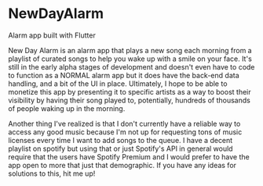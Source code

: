 # NewDayAlarm
Alarm app built with Flutter

New Day Alarm is an alarm app that plays a new song each morning from a playlist of curated songs to help you wake up with a smile on your face. It's still in the early alpha stages of development and doesn't even have to code to function as a NORMAL alarm app but it does have the back-end data handling, and a bit of the UI in place. Ultimately, I hope to be able to monetize this app by presenting it to specific artists as a way to boost their visibility by having their song played to, potentially, hundreds of thousands of people waking up in the morning.

Another thing I've realized is that I don't currently have a reliable way to access any good music because I'm not up for requesting tons of music licenses every time I want to add songs to the queue. I have a decent playlist on spotify but using that or just Spotify's API in general would require that the users have Spotify Premium and I would prefer to have the app open to more that just that demographic. If you have any ideas for solutions to this, hit me up!
